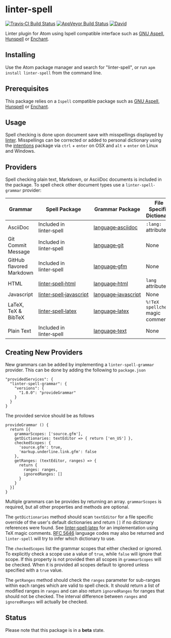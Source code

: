 # linter-spell

[![Travis&#x2011;CI Build Status](https://img.shields.io/travis/yitzchak/linter-spell/master.svg?label=Linux/OSX%20build)](https://travis-ci.org/yitzchak/linter-spell) [![AppVeyor Build Status](https://img.shields.io/appveyor/ci/yitzchak/linter-spell/master.svg?label=Windows%20build)](https://ci.appveyor.com/project/yitzchak/linter-spell) [![David](https://img.shields.io/david/yitzchak/linter-spell.svg)](https://david-dm.org/yitzchak/linter-spell)

Linter plugin for Atom using Ispell compatible interface such as [GNU Aspell](http://aspell.net/),
[Hunspell](https://hunspell.github.io/) or [Enchant](http://www.abisource.com/projects/enchant/).

## Installing

Use the Atom package manager and search for "linter-spell", or run
`apm install linter-spell` from the command line.

## Prerequisites

This package relies on a `Ispell` compatible package such as [GNU Aspell](http://aspell.net/),
[Hunspell](https://hunspell.github.io/) or [Enchant](http://www.abisource.com/projects/enchant/).

## Usage

Spell checking is done upon document save with misspellings displayed by
[linter](https://atom.io/packages/linter). Misspellings can be
corrected or added to personal dictionary using the
[intentions](https://atom.io/packages/intentions) package via
`ctrl` + `enter` on OSX and `alt` + `enter` on Linux and Windows.

## Providers

Spell checking plain text, Markdown, or AsciiDoc documents is included in the
package. To spell check other document types use a `linter-spell-grammar`
provider:

| Grammar                  | Spell Package                                                               | Grammar Package                                                     | File Specific Dictionary            |
|--------------------------|-----------------------------------------------------------------------------|---------------------------------------------------------------------|-------------------------------------|
| AsciiDoc                 | Included in linter&#x2011;spell                                                    | [language&#x2011;asciidoc](https://atom.io/packages/language-asciidoc)     | `:lang:` attribute                  |
| Git Commit Message       | Included in linter&#x2011;spell                                                    | [language&#x2011;git](https://atom.io/packages/language-git)               | None                                |
| GitHub flavored Markdown | Included in linter&#x2011;spell                                                    | [language&#x2011;gfm](https://atom.io/packages/language-gfm)               | None                                |
| HTML                     | [linter&#x2011;spell&#x2011;html](https://atom.io/packages/linter-spell-html)             | [language&#x2011;html](https://atom.io/packages/language-html)             | `lang` attribute                    |
| Javascript               | [linter&#x2011;spell&#x2011;javascript](https://atom.io/packages/linter-spell-javascript) | [language&#x2011;javascript](https://atom.io/packages/language-javascript) | None                                |
| LaTeX, TeX & BibTeX      | [linter&#x2011;spell&#x2011;latex](https://atom.io/packages/linter-spell-latex)           | [language&#x2011;latex](https://atom.io/packages/language-latex)           | `%!TeX spellcheck` magic comment    |
| Plain Text               | Included in linter&#x2011;spell                                                    | [language&#x2011;text](https://atom.io/packages/language-text)             | None                                |

## Creating New Providers

New grammars can be added by implementing a `linter-spell-grammar` provider.
This can be done by adding the following to `package.json`

    "providedServices": {
      "linter-spell-grammar": {
        "versions": {
          "1.0.0": "provideGrammar"
        }
      }
    }

The provided service should be as follows

    provideGrammar () {
      return [{
        grammarScopes: ['source.gfm'],
        getDictionaries: textEditor => { return ['en_US'] },
        checkedScopes: {
          'source.gfm': true,
          'markup.underline.link.gfm': false
        },
        getRanges: (textEditor, ranges) => {
          return {
            ranges: ranges,
            ignoredRanges: []
          }
        }
      }]
    }

Multiple grammars can be provides by returning an array. `grammarScopes` is
required, but all other properties and methods are optional.

The `getDictionaries` method should scan `textEditor` for a
file specific override of the user's default dictionaries and return `[]` if
no dictionary references were found. See
[linter&#x2011;spell&#x2011;latex](https://atom.io/packages/linter-spell-latex)
for an implementation using TeX magic comments. [RFC 5646](http://www.rfc-editor.org/rfc/rfc5646.txt)
language codes may also be returned and `linter-spell` will try to infer which
dictionary to use. 

The `checkedScopes` list the grammar scopes that either checked or ignored.
To explicitly check a scope use a value of `true`, while `false` will ignore
that scope. If this property is not provided then all scopes in `grammarScopes`
will be checked. When it is provided all scopes default to ignored unless
specified with a `true` value.

The `getRanges` method should check the `ranges` parameter for sub-ranges
within each ranges which are valid to spell check. It should return a list
of modified ranges in `ranges` and can also return `ignoredRanges` for
ranges that should not be checked. The interval difference between `ranges`
and `ignoredRanges` will actually be checked.

## Status

Please note that this package is in a **beta** state.

